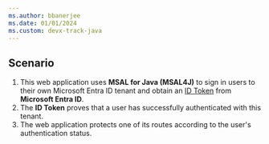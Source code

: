 ```yaml
---
ms.author: bbanerjee
ms.date: 01/01/2024
ms.custom: devx-track-java
---
```


## Scenario

1. This web application uses **MSAL for Java (MSAL4J)** to sign in users to their own Microsoft Entra ID tenant and obtain an [ID Token](/entra/identity-platform/id-tokens) from **Microsoft Entra ID**.
1. The **ID Token** proves that a user has successfully authenticated with this tenant.
1. The web application protects one of its routes according to the user's authentication status.
